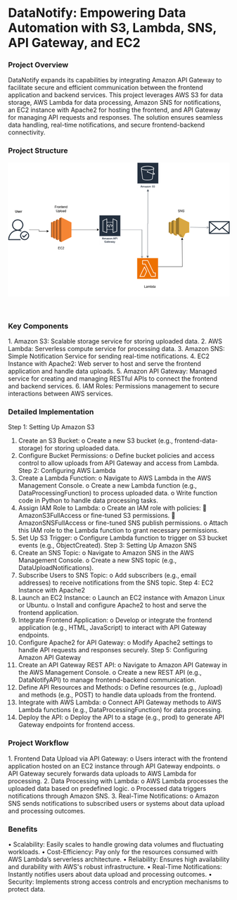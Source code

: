<h1>DataNotify: Empowering Data Automation with S3, Lambda, SNS, API Gateway, and EC2</h1>
<h3>Project Overview</h3>
<p>DataNotify expands its capabilities by integrating Amazon API Gateway to facilitate secure and efficient communication between the frontend application and backend services. This project leverages AWS S3 for data storage, AWS Lambda for data processing, Amazon SNS for notifications, an EC2 instance with Apache2 for hosting the frontend, and API Gateway for managing API requests and responses. The solution ensures seamless data handling, real-time notifications, and secure frontend-backend connectivity.</p>

<h3>Project Structure</h3>

![alt text](image.png)
 
 
<h3>Key Components</h3>
1.	Amazon S3: Scalable storage service for storing uploaded data.
2.	AWS Lambda: Serverless compute service for processing data.
3.	Amazon SNS: Simple Notification Service for sending real-time notifications.
4.	EC2 Instance with Apache2: Web server to host and serve the frontend application and handle data uploads.
5.	Amazon API Gateway: Managed service for creating and managing RESTful APIs to connect the frontend and backend services.
6.	IAM Roles: Permissions management to secure interactions between AWS services.
<h3>Detailed Implementation</h3>

Step 1: Setting Up Amazon S3
1.	Create an S3 Bucket:
o	Create a new S3 bucket (e.g., frontend-data-storage) for storing uploaded data.
2.	Configure Bucket Permissions:
o	Define bucket policies and access control to allow uploads from API Gateway and access from Lambda.
Step 2: Configuring AWS Lambda
1.	Create a Lambda Function:
o	Navigate to AWS Lambda in the AWS Management Console.
o	Create a new Lambda function (e.g., DataProcessingFunction) to process uploaded data.
o	Write function code in Python to handle data processing tasks.
2.	Assign IAM Role to Lambda:
o	Create an IAM role with policies:
	AmazonS3FullAccess or fine-tuned S3 permissions.
	AmazonSNSFullAccess or fine-tuned SNS publish permissions.
o	Attach this IAM role to the Lambda function to grant necessary permissions.
3.	Set Up S3 Trigger:
o	Configure Lambda function to trigger on S3 bucket events (e.g., ObjectCreated).
Step 3: Setting Up Amazon SNS
1.	Create an SNS Topic:
o	Navigate to Amazon SNS in the AWS Management Console.
o	Create a new SNS topic (e.g., DataUploadNotifications).
2.	Subscribe Users to SNS Topic:
o	Add subscribers (e.g., email addresses) to receive notifications from the SNS topic.
Step 4: EC2 Instance with Apache2
1.	Launch an EC2 Instance:
o	Launch an EC2 instance with Amazon Linux or Ubuntu.
o	Install and configure Apache2 to host and serve the frontend application.
2.	Integrate Frontend Application:
o	Develop or integrate the frontend application (e.g., HTML, JavaScript) to interact with API Gateway endpoints.
3.	Configure Apache2 for API Gateway:
o	Modify Apache2 settings to handle API requests and responses securely.
Step 5: Configuring Amazon API Gateway
1.	Create an API Gateway REST API:
o	Navigate to Amazon API Gateway in the AWS Management Console.
o	Create a new REST API (e.g., DataNotifyAPI) to manage frontend-backend communication.
2.	Define API Resources and Methods:
o	Define resources (e.g., /upload) and methods (e.g., POST) to handle data uploads from the frontend.
3.	Integrate with AWS Lambda:
o	Connect API Gateway methods to AWS Lambda functions (e.g., DataProcessingFunction) for data processing.
4.	Deploy the API:
o	Deploy the API to a stage (e.g., prod) to generate API Gateway endpoints for frontend access.

<h3>Project Workflow</h3>
1.	Frontend Data Upload via API Gateway:
o	Users interact with the frontend application hosted on an EC2 instance through API Gateway endpoints.
o	API Gateway securely forwards data uploads to AWS Lambda for processing.
2.	Data Processing with Lambda:
o	AWS Lambda processes the uploaded data based on predefined logic.
o	Processed data triggers notifications through Amazon SNS.
3.	Real-Time Notifications:
o	Amazon SNS sends notifications to subscribed users or systems about data upload and processing outcomes.

<h3>Benefits</h3>
•	Scalability: Easily scales to handle growing data volumes and fluctuating workloads.
•	Cost-Efficiency: Pay only for the resources consumed with AWS Lambda’s serverless architecture.
•	Reliability: Ensures high availability and durability with AWS's robust infrastructure.
•	Real-Time Notifications: Instantly notifies users about data upload and processing outcomes.
•	Security: Implements strong access controls and encryption mechanisms to protect data.


